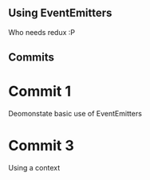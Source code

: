 ## Using EventEmitters 

Who needs redux :P 

## Commits 

# Commit 1 

Deomonstate basic use of EventEmitters 

# Commit 3 

Using a context